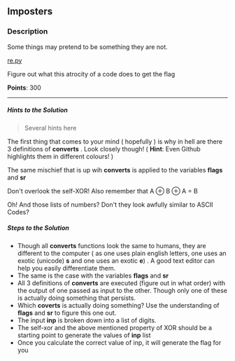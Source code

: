 ## Imposters

### Description

Some things may pretend to be something they are not.

[re.py](./re.py)

Figure out what this atrocity of a code does to get the flag 

**Points**: 300

----------------------------------------------------

##### Hints to the Solution

> Several hints here

The first thing that comes to your mind ( hopefully ) is why in hell are there 3 definitions of **converts** . Look closely though! ( **Hint**: Even Github highlights them in different colours! )

The same mischief that is up wih **converts** is applied to the variables **flags** and **sr**

Don't overlook the self-XOR! Also remember that A ⊕ B ⊕ A = B

Oh! And those lists of numbers? Don't they look awfully similar to ASCII Codes?

##### Steps to the Solution
* Though all **converts** functions look the same to humans, they are different to the computer ( as one uses plain english letters, one uses an exotic (unicode) **s** and one uses an exotic **e**) . A good text editor can help you easily differentiate them.
* The same is the case with the variables **flags** and **sr**
* All 3 definitions of **converts** are executed (figure out in what order) with the output of one passed as input to the other. Though only one of these is actually doing something that persists.
* Which **coverts** is actually doing something? Use the understanding of **flags** and **sr** to figure this one out.
* The input **inp** is broken down into a list of digits.
* The self-xor and the above mentioned property of XOR should be a starting point to generate the values of **inp** list
* Once you calculate the correct value of inp, it will generate the flag for you